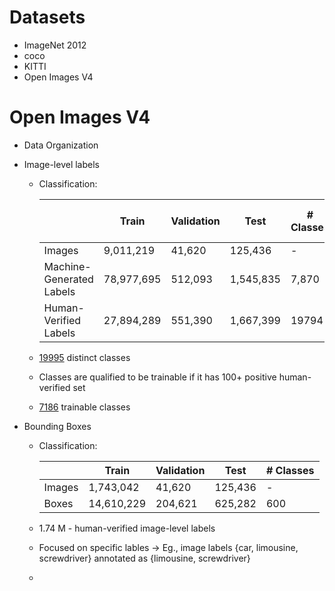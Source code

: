 # Datasets

* ImageNet 2012
* coco
* KITTI
* Open Images V4

# Open Images V4

  * Data Organization
   * Image-level labels
        * Classification:

          |      | Train |	Validation |	Test |	# Classes 	| # Trainable Classes |
          |---        |---|---|---|---|----|
          | Images                   |	9,011,219| 	41,620 |	125,436| 	- |	- |
          | Machine-Generated Labels |	78,977,695 |	512,093 |	1,545,835 |	7,870 |	4,764 |
          | Human-Verified Labels |	27,894,289|551,390 |1,667,399 | 19794 | 7186|

        * [19995](https://storage.googleapis.com/openimages/2018_04/classes.txt) distinct classes
        * Classes are qualified to be trainable if it has 100+ positive human-verified set
        * [7186](https://storage.googleapis.com/openimages/2018_04/classes-trainable.txt) trainable classes

   * Bounding Boxes
        * Classification:

          || Train |	Validation |	Test |	# Classes |	
          |---                       |---|---|---|---|
          | Images |	1,743,042 |	41,620 |	125,436 |		- |	
          | Boxes |	14,610,229 |	204,621 |	625,282 |	600 |

        * 1.74 M - human-verified  image-level labels
        * Focused on specific lables -> Eg., image labels {car, limousine, screwdriver} annotated as {limousine, screwdriver}
        * 
